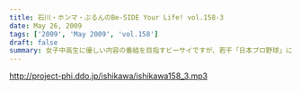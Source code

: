 ```yaml
---
title: 石川・ホンマ・ぶるんのBe-SIDE Your Life! vol.158-3
date: May 26, 2009
tags: ['2009', 'May 2009', 'vol.158']
draft: false
summary: 女子中高生に優しい内容の番組を目指すビーサイですが、若干「日本プロ野球」に関する「置いてくる」ネタに偏向気味なようです・・・まぁ「ついてきてください」ということです。選手名鑑片手にスポーツニュースを見てね。NAMAE
---
```


http://project-phi.ddo.jp/ishikawa/ishikawa158_3.mp3